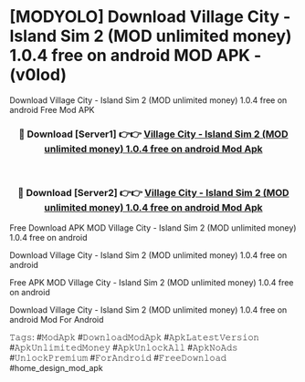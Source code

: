 # [MODYOLO] Download Village City - Island Sim 2 (MOD unlimited money) 1.0.4 free on android MOD APK - (v0lod)
Download Village City - Island Sim 2 (MOD unlimited money) 1.0.4 free on android Free Mod APK

<div align="center">
<h3>🔴 Download [Server1] 👉👉 <a href="https://apk-comot.site?title=Village_City_-_Island_Sim_2_(MOD_unlimited_money)_1.0.4_free_on_android">Village City - Island Sim 2 (MOD unlimited money) 1.0.4 free on android Mod Apk</a></h3><br>

<h3>🔴 Download [Server2] 👉👉 <a href="https://apk-comot.site?title=Village_City_-_Island_Sim_2_(MOD_unlimited_money)_1.0.4_free_on_android">Village City - Island Sim 2 (MOD unlimited money) 1.0.4 free on android Mod Apk</a></h3>
</div>


Free Download APK MOD Village City - Island Sim 2 (MOD unlimited money) 1.0.4 free on android

Download Village City - Island Sim 2 (MOD unlimited money) 1.0.4 free on android 

Free APK MOD Village City - Island Sim 2 (MOD unlimited money) 1.0.4 free on android 

Download Village City - Island Sim 2 (MOD unlimited money) 1.0.4 free on android Mod For Android

𝚃𝚊𝚐𝚜: #𝙼𝚘𝚍𝙰𝚙𝚔 #𝙳𝚘𝚠𝚗𝚕𝚘𝚊𝚍𝙼𝚘𝚍𝙰𝚙𝚔 #𝙰𝚙𝚔𝙻𝚊𝚝𝚎𝚜𝚝𝚅𝚎𝚛𝚜𝚒𝚘𝚗 #𝙰𝚙𝚔𝚄𝚗𝚕𝚒𝚖𝚒𝚝𝚎𝚍𝙼𝚘𝚗𝚎𝚢 #𝙰𝚙𝚔𝚄𝚗𝚕𝚘𝚌𝚔𝙰𝚕𝚕 #𝙰𝚙𝚔𝙽𝚘𝙰𝚍𝚜 #𝚄𝚗𝚕𝚘𝚌𝚔𝙿𝚛𝚎𝚖𝚒𝚞𝚖 #𝙵𝚘𝚛𝙰𝚗𝚍𝚛𝚘𝚒𝚍 #𝙵𝚛𝚎𝚎𝙳𝚘𝚠𝚗𝚕𝚘𝚊𝚍 #home_design_mod_apk